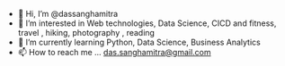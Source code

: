 - 👋 Hi, I’m @dassanghamitra
- 👀 I’m interested in Web technologies, Data Science, CICD and fitness, travel , hiking, photography , reading
- 🌱 I’m currently learning Python, Data Science, Business Analytics
- 📫 How to reach me ... das.sanghamitra@gmail.com

<!---
dassanghamitra/dassanghamitra is a ✨ special ✨ repository because its `README.md` (this file) appears on your GitHub profile.
You can click the Preview link to take a look at your changes.
--->

